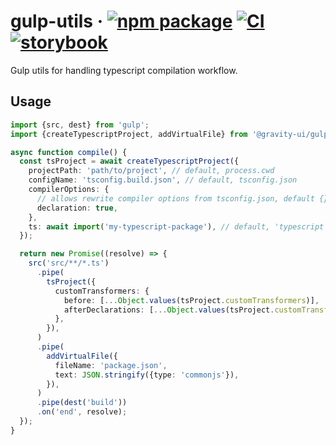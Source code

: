 # gulp-utils &middot; [![npm package](https://img.shields.io/npm/v/@gravity-ui/gulp-utils)](https://www.npmjs.com/package/@gravity-ui/gulp-utils) [![CI](https://img.shields.io/github/actions/workflow/status/gravity-ui/gulp-utils/.github/workflows/ci.yml?label=CI&logo=github)](https://github.com/gravity-ui/gulp-utils/actions/workflows/ci.yml?query=branch:main) [![storybook](https://img.shields.io/badge/Storybook-deployed-ff4685)](https://preview.gravity-ui.com/gulp-utils/)

Gulp utils for handling typescript compilation workflow.

## Usage

```ts
import {src, dest} from 'gulp';
import {createTypescriptProject, addVirtualFile} from '@gravity-ui/gulp-utils';

async function compile() {
  const tsProject = await createTypescriptProject({
    projectPath: 'path/to/project', // default, process.cwd
    configName: 'tsconfig.build.json', // default, tsconfig.json
    compilerOptions: {
      // allows rewrite compiler options from tsconfig.json, default {}
      declaration: true,
    },
    ts: await import('my-typescript-package'), // default, 'typescript'
  });

  return new Promise((resolve) => {
    src('src/**/*.ts')
      .pipe(
        tsProject({
          customTransformers: {
            before: [...Object.values(tsProject.customTransformers)],
            afterDeclarations: [...Object.values(tsProject.customTransformers)],
          },
        }),
      )
      .pipe(
        addVirtualFile({
          fileName: 'package.json',
          text: JSON.stringify({type: 'commonjs'}),
        }),
      )
      .pipe(dest('build'))
      .on('end', resolve);
  });
}
```
